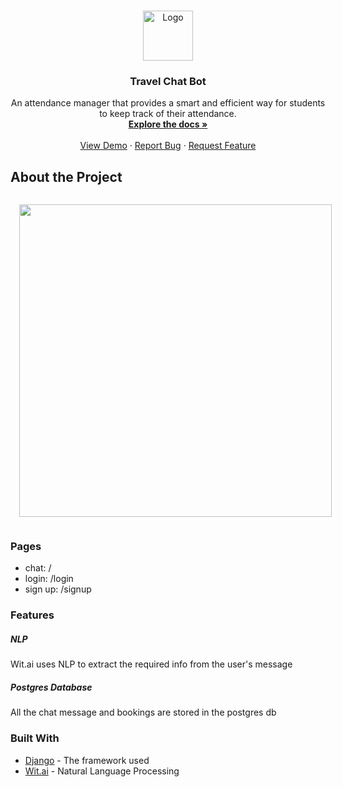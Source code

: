 <br />
<p align="center">
  <a href="http://travel-chat-bot.herokuapp.com/">
    <img src="https://cdn3.iconfinder.com/data/icons/chat-bot-emoji-blue-filled-color/300/14134081Untitled-3-512.png" alt="Logo" width="80" height="80">
  </a>

  <h3 align="center">Travel Chat Bot</h3>

  <p align="center">
    An attendance manager that provides a smart and efficient way for students to keep track of their attendance.
    <br />
    <a href="https://github.com/SakshiUppoor/jiffy-attendance-tracker"><strong>Explore the docs »</strong></a>
    <br />
    <br />
    <a href="http://travel-chat-bot.herokuapp.com/">View Demo</a>
    ·
    <a href="https://github.com/SakshiUppoor/travel-bot/issues">Report Bug</a>
    ·
    <a href="https://github.com/SakshiUppoor/travel-bot/issues">Request Feature</a>
  </p>
</p>

## About the Project
<div style="display: inline-block; valign: top; text-align:center;">
<img style="margin:1em" src="https://s5.gifyu.com/images/output_QwJLeM.md.gif" height="500"/>
</div>


### Pages
* chat: /
* login: /login
* sign up: /signup

### Features

##### NLP
Wit.ai uses NLP to extract the required info from the user's message

##### Postgres Database
All the chat message and bookings are stored in the postgres db

### Built With
* [Django](https://docs.djangoproject.com/en/2.2/) - The framework used
* [Wit.ai](https://wit.ai/) - Natural Language Processing
